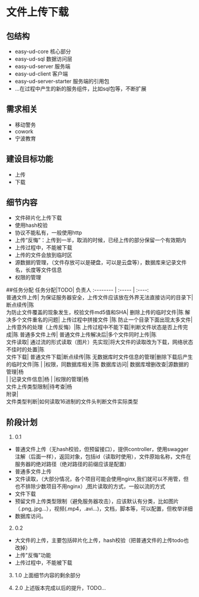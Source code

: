 # 文件上传下载

## 包结构
- easy-ud-core 核心部分
- easy-ud-sql 数据访问层
- easy-ud-server 服务端
- easy-ud-client 客户端
- easy-ud-server-starter 服务端的引用包
- ...在过程中产生的新的服务组件，比如sql包等，不断扩展

## 需求相关
- 移动警务
- cowork
- 宁波教育

## 建设目标功能
- 上传
- 下载

## 细节内容
- 文件碎片化上传下载
- 使用hash校验
- 协议不能私有，一般使用http
- 上传“反悔”：上传到一半，取消的时候，已经上传的部分保留一个有效期内
- 上传过程中，不能被下载
- 上传的文件会放到临时区
- 源数据的管理，（文件存放可以是硬盘，可以是云盘等），数据库来记录文件名，长度等文件信息
- 权限的管理

##任务分配
任务分配|TODO| 负责人
:-------- | :----- | :----:							
普通文件上传|
	为保证服务器安全，上传文件应该放在外界无法直接访问的目录下|				断点续传|陈	
		为防止文件覆盖的现象发生，校验文件md5值和SHA|				删除上传的临时文件|陈	
		解决多个文件重名的问题|				上传过程中拼接文件	|陈
		防止一个目录下面出现太多文件|				上传意外的处理（上传反悔）|陈	
		上传过程中不能下载|判断文件状态是否上传完成|陈
普通多文件上传|
普通文件上传解决后|多个文件同时上传|陈					
文件读取|
通过流的形式读取（图片）先实现|将大文件的读取改为下载，网络状态不佳时的处置|陈	
文件下载|
普通文件下载|断点续传|陈
无数据库时文件信息的管理|删除下载后产生的临时文件|陈	
 | |权限，同数据库相关|陈
数据库访问|
数据库增删改查|源数据的管理|杨	
			| |记录文件信息|杨	
			| |权限的管理|杨	
文件上传类型限制|待考查|杨	
附录|							
文件类型判断|如何读取16进制的文件头判断文件实际类型

## 阶段计划
1. 0.1
- 普通文件上传（无hash校验，但预留接口），提供controller，使用swagger注解（后面一样），返回对象，包括id（读取时使用），文件原始名称，文件在服务器的绝对路径（绝对路径的前缀应该是配置）
- 普通多文件上传
- 文件读取，（大部分情况，各个项目可能会使用nginx,我们就可以不用管，但也不排除少数项目不用nginx）,图片读取的方式，一般以流的方式
- 文件下载
- 预留文件上传类型限制（避免服务器攻击），应该默认有分类，比如图片（.png,.jpg...），视频(.mp4，.avi...)，文档，脚本等，可以配置，但枚举详细
- 数据库访问。
2. 0.2
- 大文件的上传，主要包括碎片化上传，hash校验（把普通文件的上传todo也改掉）
- 上传"反悔"功能
- 上传过程中，不能被下载

3. 1.0
上面细节内容的剩余部分

4. 2.0
上述版本完成以后的提升，TODO...
